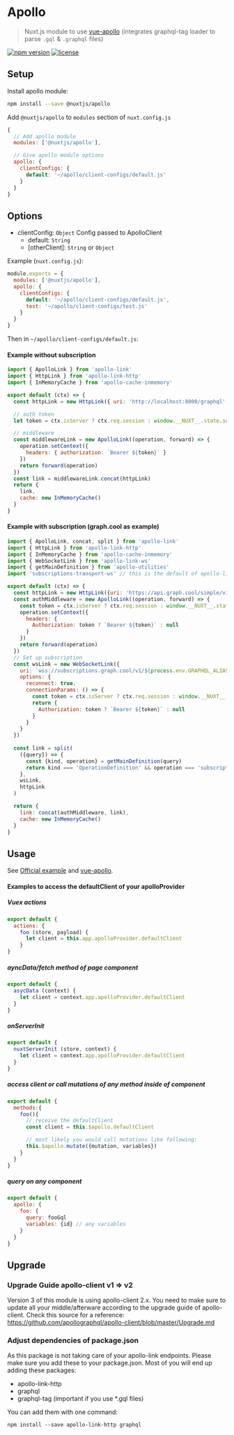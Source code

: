 # Apollo

> Nuxt.js module to use [vue-apollo](https://github.com/Akryum/vue-apollo) (integrates graphql-tag loader to parse `.gql` & `.graphql` files)

[![npm version](https://img.shields.io/npm/v/@nuxtjs/apollo.svg)](https://www.npmjs.com/package/@nuxtjs/apollo)
[![license](https://img.shields.io/github/license/nuxt-community/apollo-module.svg)](https://github.com/nuxt-community/apollo-module/blob/master/LICENSE)


## Setup

Install apollo module:

```bash
npm install --save @nuxtjs/apollo
```

Add `@nuxtjs/apollo` to `modules` section of `nuxt.config.js`

```js
{
  // Add apollo module
  modules: ['@nuxtjs/apollo'],

  // Give apollo module options
  apollo: {
    clientConfigs: {
      default: '~/apollo/client-configs/default.js'
    }
  }
}
```

## Options

- clientConfig: `Object` Config passed to ApolloClient
  - default: `String`
  - [otherClient]: `String` or `Object`

Example (`nuxt.config.js`):
```js
module.exports = {
  modules: ['@nuxtjs/apollo'],
  apollo: {
    clientConfigs: {
      default: '~/apollo/client-configs/default.js',
      test: '~/apollo/client-configs/test.js'
    }
  }
}
```

Then in `~/apollo/client-configs/default.js`:

#### Example without subscription

```js
import { ApolloLink } from 'apollo-link'
import { HttpLink } from 'apollo-link-http'
import { InMemoryCache } from 'apollo-cache-inmemory'

export default (ctx) => {
  const httpLink = new HttpLink({ uri: 'http://localhost:8000/graphql' })

  // auth token
  let token = ctx.isServer ? ctx.req.session : window.__NUXT__.state.session

  // middleware
  const middlewareLink = new ApolloLink((operation, forward) => {
    operation.setContext({
      headers: { authorization: `Bearer ${token}` }
    })
    return forward(operation)
  })
  const link = middlewareLink.concat(httpLink)
  return {
    link,
    cache: new InMemoryCache()
  }
}
```

#### Example with subscription (graph.cool as example)

```js
import { ApolloLink, concat, split } from 'apollo-link'
import { HttpLink } from 'apollo-link-http'
import { InMemoryCache } from 'apollo-cache-inmemory'
import { WebSocketLink } from 'apollo-link-ws'
import { getMainDefinition } from 'apollo-utilities'
import 'subscriptions-transport-ws' // this is the default of apollo-link-ws

export default (ctx) => {
  const httpLink = new HttpLink({uri: 'https://api.graph.cool/simple/v1/' + process.env.GRAPHQL_ALIAS})
  const authMiddleware = new ApolloLink((operation, forward) => {
    const token = ctx.isServer ? ctx.req.session : window.__NUXT__.state.session
    operation.setContext({
      headers: {
        Authorization: token ? `Bearer ${token}` : null
      }
    })
    return forward(operation)
  })
  // Set up subscription
  const wsLink = new WebSocketLink({
    uri: `wss://subscriptions.graph.cool/v1/${process.env.GRAPHQL_ALIAS}`,
    options: {
      reconnect: true,
      connectionParams: () => {
        const token = ctx.isServer ? ctx.req.session : window.__NUXT__.state.session
        return {
          Authorization: token ? `Bearer ${token}` : null
        }
      }
    }
  })
  
  const link = split(
    ({query}) => {
      const {kind, operation} = getMainDefinition(query)
      return kind === 'OperationDefinition' && operation === 'subscription'
    },
    wsLink,
    httpLink
  )

  return {
    link: concat(authMiddleware, link),
    cache: new InMemoryCache()
  }
}
```

## Usage

See [Official example](https://github.com/nuxt/nuxt.js/tree/dev/examples/vue-apollo) and [vue-apollo](https://github.com/Akryum/vue-apollo).

#### Examples to access the defaultClient of your apolloProvider
##### Vuex actions
```js
export default {
  actions: {
    foo (store, payload) {
      let client = this.app.apolloProvider.defaultClient
    }
}
```

##### ayncData/fetch method of page component
```js
export default {
  asycData (context) {
    let client = context.app.apolloProvider.defaultClient
  }
}
```

##### onServerInit
```js
export default {
  nuxtServerInit (store, context) {
    let client = context.app.apolloProvider.defaultClient
  }
}
```


##### access client or call mutations of any method inside of component
```js
export default {
  methods:{
    foo(){
      // receive the defaultClient 
      const client = this.$apollo.defaultClient

      // most likely you would call mutations like following:
      this.$apollo.mutate({mutation, variables})
    }
  }
}
```

##### query on any component
```js
export default {
  apollo: {
    foo: {
      query: fooGql
      variables: {id} // any variables
    }
  }
}
```

## Upgrade
### Upgrade Guide apollo-client v1 => v2

Version 3 of this module is using apollo-client 2.x. You need to make sure to update all your middle/afterware according to the upgrade guide of apollo-client. Check this source for a reference: https://github.com/apollographql/apollo-client/blob/master/Upgrade.md

### Adjust dependencies of package.json
As this package is not taking care of your apollo-link endpoints. Please make sure you add these to your package.json. Most of you will end up adding these packages:
* apollo-link-http
* graphql
* graphql-tag (important if you use *.gql files)

You can add them with one command:
```
npm install --save apollo-link-http graphql
```

